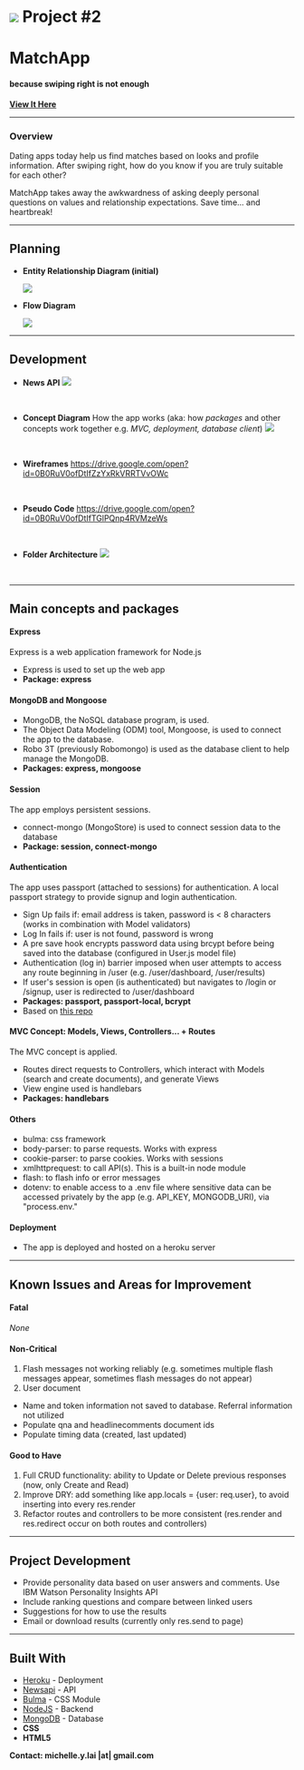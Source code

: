
<!---
Read Me Contents
-->

# ![](https://ga-dash.s3.amazonaws.com/production/assets/logo-9f88ae6c9c3871690e33280fcf557f33.png) Project #2
# **MatchApp**
#### because swiping right is not enough


**[View It Here](https://intense-cliffs-78971.herokuapp.com)**

---
### Overview

Dating apps today help us find matches based on looks and profile information. After swiping right, how do you know if you are truly suitable for each other?

MatchApp takes away the awkwardness of asking deeply personal questions on values and relationship expectations. Save time... and heartbreak!

---
## Planning

* **Entity Relationship Diagram (initial)**

  ![](public/img/erd.png)

* **Flow Diagram**

  ![](public/img/flowdiagram.jpg)

---
## Development

* **News API**
![](public/img/newsapi.png)
<br>

* **Concept Diagram**
How the app works
(aka: how _packages_ and other concepts work together e.g. _MVC, deployment, database client_)
![](public/img/conceptdiagram.jpg)
<br>

* **Wireframes**
https://drive.google.com/open?id=0B0RuV0ofDtIfZzYxRkVRRTVvOWc
<br>

* **Pseudo Code**
https://drive.google.com/open?id=0B0RuV0ofDtIfTGlPQnp4RVMzeWs
<br>

* **Folder Architecture**
![](public/img/folderarchitecture.png)
<br>

---
## Main concepts and packages

#### Express
Express is a web application framework for Node.js
* Express is used to set up the web app
* __Package: express__

#### MongoDB and Mongoose
* MongoDB, the NoSQL database program, is used.
* The Object Data Modeling (ODM) tool, Mongoose, is used to connect the app to the database.
* Robo 3T (previously Robomongo) is used as the database client to help manage the MongoDB.
* __Packages: express, mongoose__

#### Session
The app employs persistent sessions.
* connect-mongo (MongoStore) is used to connect session data to the database
* __Package: session, connect-mongo__

#### Authentication
The app uses passport (attached to sessions) for authentication.
A local passport strategy to provide signup and login authentication.
* Sign Up fails if: email address is taken, password is < 8 characters (works in combination with Model validators)
* Log In fails if: user is not found, password is wrong
* A pre save hook encrypts password data using brcypt before being saved into the database (configured in User.js model file)
* Authentication (log in) barrier imposed when user attempts to access any route beginning in /user (e.g. /user/dashboard, /user/results)
* If user's session is open (is authenticated) but navigates to /login or /signup, user is redirected to /user/dashboard
* __Packages: passport, passport-local, bcrypt__
* Based on [this repo](https://github.com/primaulia/passport-ref)

#### MVC Concept: Models, Views, Controllers... + Routes
The MVC concept is applied.
* Routes direct requests to Controllers, which interact with Models (search and create documents), and generate Views
* View engine used is handlebars
* __Packages: handlebars__

#### Others
* bulma: css framework
* body-parser: to parse requests. Works with express
* cookie-parser: to parse cookies. Works with sessions
* xmlhttprequest: to call API(s). This is a built-in node module
* flash: to flash info or error messages
* dotenv: to enable access to a .env file where sensitive data can be accessed privately by the app (e.g. API_KEY, MONGODB_URI), via "process.env."

#### Deployment
* The app is deployed and hosted on a heroku server

---
## Known Issues and Areas for Improvement

#### Fatal
_None_

#### Non-Critical
1. Flash messages not working reliably (e.g. sometimes multiple flash messages appear, sometimes flash messages do not appear)
2. User document
  - Name and token information not saved to database. Referral information not utilized
  - Populate qna and headlinecomments document ids
  - Populate timing data (created, last updated)

#### Good to Have  
1. Full CRUD functionality: ability to Update or Delete previous responses (now, only Create and Read)
2. Improve DRY: add something like app.locals = {user: req.user}, to avoid inserting into every res.render
3. Refactor routes and controllers to be more consistent (res.render and res.redirect occur on both routes and controllers)

---
## Project Development

* Provide personality data based on user answers and comments. Use IBM Watson Personality Insights API
* Include ranking questions and compare between linked users
* Suggestions for how to use the results
* Email or download results (currently only res.send to page)

---
## Built With

* [Heroku](https://dashboard.heroku.com/) - Deployment
* [Newsapi](https://newsapi.org) - API
* [Bulma](https://bulma.io) - CSS Module
* [NodeJS](https://nodejs.org) - Backend
* [MongoDB](https://www.mongodb.com) - Database
* **CSS**
* **HTML5**

__Contact: michelle.y.lai |at| gmail.com__
